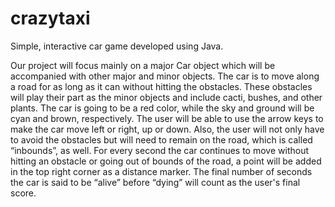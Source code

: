 # crazytaxi
Simple, interactive car game developed using Java.

Our project will focus mainly on a major Car object which will be accompanied with other major and minor objects. 
The car is to move along a road for as long as it can without hitting the obstacles. 
These obstacles will play their part as the minor objects and include cacti, bushes, and other plants. 
The car is going to be a red color, while the sky and ground will be cyan and brown, respectively. 
The user will be able to use the arrow keys to make the car move left or right, up or down. 
Also, the user will not only have to avoid the obstacles but will need to remain on the road, which is called “inbounds”, as well. 
For every second the car continues to move without hitting an obstacle or going out of bounds of the road, a point will be added in the top right corner as a distance marker. 
The final number of seconds the car is said to be “alive” before “dying” will count as the user's final score. 
